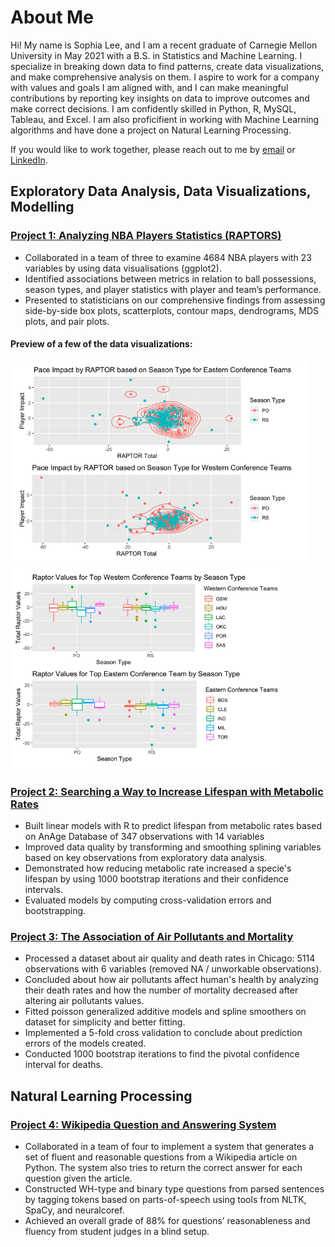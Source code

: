 # About Me 

Hi! My name is Sophia Lee, and I am a recent graduate of Carnegie Mellon University in May 2021 with a B.S. in Statistics and Machine Learning. I specialize in breaking down data to find patterns, create data visualizations, and make comprehensive analysis on them. I aspire to work for a company with values and goals I am aligned with, and I can make meaningful contributions by reporting key insights on data to improve outcomes and make correct decisions. I am confidently skilled in Python, R, MySQL, Tableau, and Excel. I am also proficifient in working with Machine Learning algorithms and have done a project on Natural Learning Processing. 

If you would like to work together, please reach out to me by [email](mailto:sophiale@andrew.cmu.edu) or [LinkedIn](https://www.linkedin.com/in/sophialeejy/).


## Exploratory Data Analysis, Data Visualizations, Modelling 

### [Project 1: Analyzing NBA Players Statistics (RAPTORS)](https://sophjoo.github.io/NBA_RAPTOR_Report/NBA_RAPTOR_Report.html)
* Collaborated in a team of three to examine 4684 NBA players with 23 variables by using data visualisations (ggplot2).
* Identified associations between metrics in relation to ball possessions, season types, and player statistics with player and team’s performance.
* Presented to statisticians on our comprehensive findings from assessing side-by-side box plots, scatterplots, contour maps, dendrograms, MDS plots, and pair plots.    

#### Preview of a few of the data visualizations: 
![images](/images/NBA_contour.png)![](/images/NBA_boxplot.png)

### [Project 2: Searching a Way to Increase Lifespan with Metabolic Rates](https://sophjoo.github.io/MetabolicRates/Report.html)
* Built linear models with R to predict lifespan from metabolic rates based on AnAge Database of 347 observations with 14 variables
* Improved data quality by transforming and smoothing splining variables based on key observations from exploratory data analysis.
* Demonstrated how reducing metabolic rate increased a specie's lifespan by using 1000 bootstrap iterations and their confidence intervals. 
* Evaluated models by computing cross-validation errors and bootstrapping. 

### [Project 3: The Association of Air Pollutants and Mortality](https://sophjoo.github.io/Air_Pollutants/report.html)
* Processed a dataset about air quality and death rates in Chicago: 5114 observations with 6 variables (removed NA / unworkable observations). 
* Concluded about how air pollutants affect human's health by analyzing their death rates and how the number of mortality decreased after altering air pollutants values.
* Fitted poisson generalized additive models and spline smoothers on dataset for simplicity and better fitting. 
* Implemented a 5-fold cross validation to conclude about prediction errors of the models created.
* Conducted 1000 bootstrap iterations to find the pivotal confidence interval for deaths.  

## Natural Learning Processing

### [Project 4: Wikipedia Question and Answering System](https://github.com/sophjoo/NLP)
* Collaborated in a team of four to implement a system that generates a set of fluent and reasonable questions from a Wikipedia article on Python. The system also tries to return the correct answer for each question given the article. 
* Constructed WH-type and binary type questions from parsed sentences by tagging tokens based on parts-of-speech using tools from NLTK, SpaCy, and neuralcoref. 
* Achieved an overall grade of 88% for questions’ reasonableness and fluency from student judges in a blind setup.  

